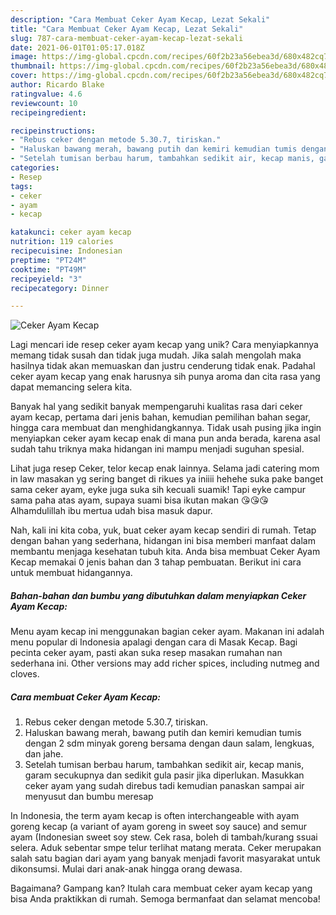 ```yaml
---
description: "Cara Membuat Ceker Ayam Kecap, Lezat Sekali"
title: "Cara Membuat Ceker Ayam Kecap, Lezat Sekali"
slug: 787-cara-membuat-ceker-ayam-kecap-lezat-sekali
date: 2021-06-01T01:05:17.018Z
image: https://img-global.cpcdn.com/recipes/60f2b23a56ebea3d/680x482cq70/ceker-ayam-kecap-foto-resep-utama.jpg
thumbnail: https://img-global.cpcdn.com/recipes/60f2b23a56ebea3d/680x482cq70/ceker-ayam-kecap-foto-resep-utama.jpg
cover: https://img-global.cpcdn.com/recipes/60f2b23a56ebea3d/680x482cq70/ceker-ayam-kecap-foto-resep-utama.jpg
author: Ricardo Blake
ratingvalue: 4.6
reviewcount: 10
recipeingredient:

recipeinstructions:
- "Rebus ceker dengan metode 5.30.7, tiriskan."
- "Haluskan bawang merah, bawang putih dan kemiri kemudian tumis dengan 2 sdm minyak goreng bersama dengan daun salam, lengkuas, dan jahe."
- "Setelah tumisan berbau harum, tambahkan sedikit air, kecap manis, garam secukupnya dan sedikit gula pasir jika diperlukan. Masukkan ceker ayam yang sudah direbus tadi kemudian panaskan sampai air menyusut dan bumbu meresap"
categories:
- Resep
tags:
- ceker
- ayam
- kecap

katakunci: ceker ayam kecap 
nutrition: 119 calories
recipecuisine: Indonesian
preptime: "PT24M"
cooktime: "PT49M"
recipeyield: "3"
recipecategory: Dinner

---
```



![Ceker Ayam Kecap](https://img-global.cpcdn.com/recipes/60f2b23a56ebea3d/680x482cq70/ceker-ayam-kecap-foto-resep-utama.jpg)

Lagi mencari ide resep ceker ayam kecap yang unik? Cara menyiapkannya memang tidak susah dan tidak juga mudah. Jika salah mengolah maka hasilnya tidak akan memuaskan dan justru cenderung tidak enak. Padahal ceker ayam kecap yang enak harusnya sih punya aroma dan cita rasa yang dapat memancing selera kita.

Banyak hal yang sedikit banyak mempengaruhi kualitas rasa dari ceker ayam kecap, pertama dari jenis bahan, kemudian pemilihan bahan segar, hingga cara membuat dan menghidangkannya. Tidak usah pusing jika ingin menyiapkan ceker ayam kecap enak di mana pun anda berada, karena asal sudah tahu triknya maka hidangan ini mampu menjadi suguhan spesial.

Lihat juga resep Ceker, telor kecap enak lainnya. Selama jadi catering mom in law masakan yg sering banget di rikues ya iniiii hehehe suka pake banget sama ceker ayam, eyke juga suka sih kecuali suamik! Tapi eyke campur sama paha atas ayam, supaya suami bisa ikutan makan 😘😘😘 Alhamdulillah ibu mertua udah bisa masuk dapur.


Nah, kali ini kita coba, yuk, buat ceker ayam kecap sendiri di rumah. Tetap dengan bahan yang sederhana, hidangan ini bisa memberi manfaat dalam membantu menjaga kesehatan tubuh kita. Anda bisa membuat Ceker Ayam Kecap memakai 0 jenis bahan dan 3 tahap pembuatan. Berikut ini cara untuk membuat hidangannya.

<!--inarticleads1-->

##### Bahan-bahan dan bumbu yang dibutuhkan dalam menyiapkan Ceker Ayam Kecap:



Menu ayam kecap ini menggunakan bagian ceker ayam. Makanan ini adalah menu popular di Indonesia apalagi dengan cara di Masak Kecap. Bagi pecinta ceker ayam, pasti akan suka resep masakan rumahan nan sederhana ini. Other versions may add richer spices, including nutmeg and cloves. 

<!--inarticleads2-->

##### Cara membuat Ceker Ayam Kecap:

1. Rebus ceker dengan metode 5.30.7, tiriskan.
1. Haluskan bawang merah, bawang putih dan kemiri kemudian tumis dengan 2 sdm minyak goreng bersama dengan daun salam, lengkuas, dan jahe.
1. Setelah tumisan berbau harum, tambahkan sedikit air, kecap manis, garam secukupnya dan sedikit gula pasir jika diperlukan. Masukkan ceker ayam yang sudah direbus tadi kemudian panaskan sampai air menyusut dan bumbu meresap


In Indonesia, the term ayam kecap is often interchangeable with ayam goreng kecap (a variant of ayam goreng in sweet soy sauce) and semur ayam (Indonesian sweet soy stew. Cek rasa, boleh di tambah/kurang ssuai selera. Aduk sebentar smpe telur terlihat matang merata. Ceker merupakan salah satu bagian dari ayam yang banyak menjadi favorit masyarakat untuk dikonsumsi. Mulai dari anak-anak hingga orang dewasa. 

Bagaimana? Gampang kan? Itulah cara membuat ceker ayam kecap yang bisa Anda praktikkan di rumah. Semoga bermanfaat dan selamat mencoba!
